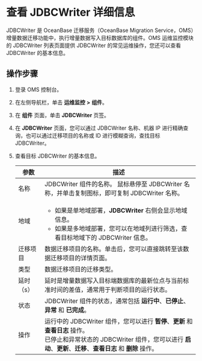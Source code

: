 # 查看 JDBCWriter 详细信息

JDBCWriter 是 OceanBase 迁移服务（OceanBase Migration Service，OMS）增量数据迁移功能中，执行增量数据写入目标数据库的组件。OMS 运维监控模块的 JDBCWriter 列表页面提供 JDBCWriter 的常见运维操作，您还可以查看 JDBCWriter 的基本信息。

## 操作步骤

1. 登录 OMS 控制台。

2. 在左侧导航栏，单击 **运维监控** **\>** **组件**。

3. 在 **组件** 页面，单击 **JDBCWriter** 页签。

4. 在 **JDBCWriter** 页面，您可以通过 JDBCWriter 名称、机器 IP 进行精确查询，也可以通过迁移项目的名称或 ID 进行模糊查询，查找目标 JDBCWriter。

5. 查看目标 JDBCWriter 的基本信息。

   | **参数** |                     **描述**                                                                                    |
   |--------|-----------------------------------|
   | 名称     | JDBCWriter 组件的名称。 鼠标悬停至 JDBCWriter 名称，并单击复制图标，即可复制 JDBCWriter 名称。                                                                                            |
   | 地域     | <ul><li> 如果是单地域部署，**JDBCWriter** 右侧会显示地域信息。  <li> 如果是多地域部署，您可以在地域列进行筛选，查看目标地域下的 JDBCWriter 信息。    |
   | 迁移项目   | 数据迁移项目的名称。单击后，您可以直接跳转至该数据迁移项目的详情页面。                                                                                                                                          |
   | 类型     | 数据迁移项目的迁移类型。              |
   | 延时（s）  | 延时是增量数据写入目标端数据库的最新位点与当前标准时间的差值，通常用于判断项目的运行状态。                                                                                                                                |
   | 状态     | JDBCWriter 组件的状态，通常包括 **运行中**、**已停止**、**异常** 和 **已完成**。                                    |
   | 操作     | 运行中的 JDBCWriter 组件，您可以进行 **暂停**、**更新** 和 **查看日志** 操作。 <br>已停止和异常状态的 JDBCWriter 组件，您可以进行 **启动**、**更新**、**迁移**、**查看日志** 和 **删除** 操作。                       |
